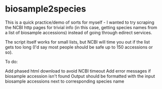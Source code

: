 # biosample2species

This is a quick practice/demo of sorts for myself - I wanted to try scraping the NCBI http pages for trivial info (in this case, getting species names from a list of biosample accessions) instead of going through edirect services.

The script itself works for small lists, but NCBI will time you out if the list gets too long (I'd say most people should be safe up to 150 accessions or so). 

To do: 

Add phased html download to avoid NCBI timeout
Add error messages if biosample accession isn't found 
Output should be formatted with the input biosample accessions next to corresponding species name  

